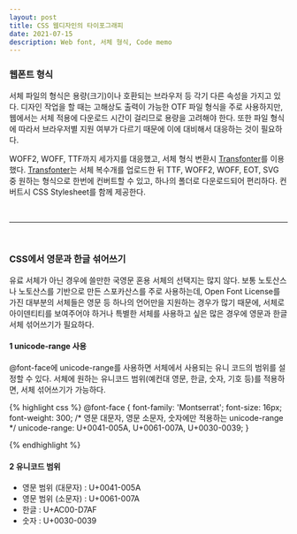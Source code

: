 ```yaml
---
layout: post
title: CSS 웹디자인의 타이포그래피
date: 2021-07-15
description: Web font, 서체 형식, Code memo
---
```

### 웹폰트 형식  
서체 파일의 형식은 용량(크기)이나 호환되는 브라우저 등 각기 다른 속성을 가지고 있다. 디자인 작업을 할 때는 고해상도 출력이 가능한 OTF 파일 형식을 주로 사용하지만, 웹에서는 서체 적용에 다운로드 시간이 걸리므로 용량을 고려해야 한다. 또한 파일 형식에 따라서 브라우저별 지원 여부가 다르기 때문에 이에 대비해서 대응하는 것이 필요하다.

WOFF2, WOFF, TTF까지 세가지를 대응했고, 서체 형식 변환시 <a href="https://transfonter.org/" target="blank">Transfonter</a>를 이용했다. <a href="https://transfonter.org/" target="blank">Transfonter</a>는 서체 복수개를 업로드한 뒤 TTF, WOFF2, WOFF, EOT, SVG 중 원하는 형식으로 한번에 컨버트할 수 있고, 하나의 폴더로 다운로드되어 편리하다. 컨버트시 CSS Stylesheet를 함께 제공한다.


<br/>
<hr>
<br/>

### CSS에서 영문과 한글 섞어쓰기 

유료 서체가 아닌 경우에 쓸만한 국영문 혼용 서체의 선택지는 많지 않다. 보통 노토산스나 노토산스를 기반으로 만든 스포카산스를 주로 사용하는데, Open Font License를 가진 대부분의 서체들은 영문 등 하나의 언어만을 지원하는 경우가 많기 때문에, 서체로 아이덴티티를 보여주어야 하거나 특별한 서체를 사용하고 싶은 많은 경우에 영문과 한글 서체 섞어쓰기가 필요하다. 


#### 1 unicode-range 사용  

@font-face에 unicode-range를 사용하면 서체에서 사용되는 유니 코드의 범위를 설정할 수 있다. 서체에 원하는 유니코드 범위(예컨대 영문, 한글, 숫자, 기호 등)를 적용하면, 서체 섞어쓰기가 가능하다.

{% highlight css %}
@font-face {
    font-family: 'Montserrat';
    font-size: 16px;
    font-weight: 300;
    /* 영문 대문자, 영문 소문자, 숫자에만 적용하는 unicode-range */
    unicode-range: U+0041-005A, U+0061-007A, U+0030-0039;
}

{% endhighlight %}

#### 2 유니코드 범위
<ul>
	<li>영문 범위 (대문자) : U+0041-005A</li>
	<li>영문 범위 (소문자) : U+0061-007A</li>
	<li>한글 : U+AC00-D7AF</li>
	<li>숫자 : U+0030-0039</li>
</ul>
  
  
  
